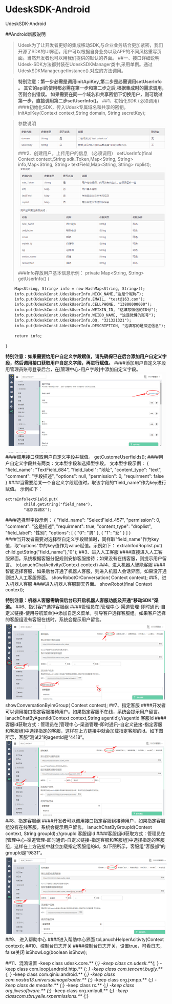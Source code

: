 # UdeskSDK-Android
UdeskSDK-Android


##Android新版说明
> Udesk为了让开发者更好的集成移动SDK,与企业业务结合更加紧密，我们开源了SDK的UI界面。用户可以根据自身业务以及APP的不同风格重写页面。当然开发者也可以用我们提供的默认的界面。
##一、接口详细说明
> Udesk-SDK方法都封装在UdeskSDKManager类中,采用单例。通过UdeskSDKManager.getInstance().对应的方法调用。

> **特别注意：第一步必需是调用initApiKey,第二步是必需调用setUserInfo 。 其它的api的使用都必需在第一步和第二步之后,根据集成时的需求调用，否则会出错误。 如果需要在同一个域名和共享密钥下切换用户，则可跳过第一步，直接调用第二步setUserInfo()。**
##1、初始化SDK (必须调用)
####初始化SDK，传入Udesk专属域名和共享的密钥。
initApiKey(Context context,String domain, String secretKey);

> 参数说明
![alt text](indeximg/introduction.png)
###2、创建用户，上传用户的信息 （必须调用）
> setUserInfo(final Context context,String sdk_Token,Map<String, String> info,Map<String, String> textField,Map<String, String> roplist);
![alt text](indeximg/introduction2.png)
###Info存放用户基本信息示例：
private Map<String, String> getUserInfo() {

        Map<String, String> info = new HashMap<String, String>();
        info.put(UdeskConst.UdeskUserInfo.NICK_NAME,”这是个昵称”);
        info.put(UdeskConst.UdeskUserInfo.EMAIL, "test@163.com");
        info.put(UdeskConst.UdeskUserInfo.CELLPHONE, "13800000000");
        info.put(UdeskConst.UdeskUserInfo.WEIXIN_ID, "这填写微信的ID号");
        info.put(UdeskConst.UdeskUserInfo.WEIBO_NAME, "这是微博的账号");
        info.put(UdeskConst.UdeskUserInfo.QQ, "321321321");
        info.put(UdeskConst.UdeskUserInfo.DESCRIPTION, "这填写的是描述信息");

        return info;

    }
**特别注意：如果需要给用户自定义字段赋值，请先确保已在后台添加用户自定义字段，然后调用接口获取用户自定义字段，再进行赋值。**
####添加用户自定义字段 用管理员账号登录后台，在[管理中心-用户字段]中添加自定义字段。
![alt text](indeximg/用户自定义.png)
####调用接口获取用户自定义字段并赋值。
getCustomeUserfields();
####用户自定义字段共有两类：文本型字段和选择型字段。 文本型字段示例：
{
      "field_name": "TextField_684",
      "field_label": "地址",
      "content_type": "text",
      "comment": "字段描述",
      "options": null,
      "permission": 0,
      "requirment": false
    }
####当需要给某一个自定义字段赋值时，取该字段的“field_name”作为key进行赋值。 示例如下：

    extraInfoTextField.put(
            child.getString("field_name"),
            "北京西城区");
####选择型字段示例：
{
    "field_name": "SelectField_457", 
    "permission": 0, 
    "comment": "这是描述", 
    "requirment": true, 
    "content_type": "droplist", 
    "field_label": "性别", 
    "options": [
        {
            "0": "男"
        }, 
        {
            "1": "女"
        }
    ]
}   
####当开发者需要对选择型自定义字段赋值时，同样取"field_name"作为key值，取"options"中的key值作为value赋值。示例如下：
extraInfodRoplist.put(
    child.getString("field_name"),"0");
##3、进入人工客服
####直接进入人工客服界面。系统根据客服分配规则安排客服接待；如果没有在线客服，则提示用户留言。
toLanuchChatAcitvity(Context context)
##4、进入机器人智能客服
####智能选择客服，如果后台开通了机器人客服，则进入机器人会话界面，如果没开通则进入人工客服界面。
showRobotOrConversation( Context context);
##5、进入机器人客服
####进入机器人客服聊天界面。
showRobot(final Context context);

**特别注意：机器人客服需确保后台已开启机器人客服功能及开通“移动SDK”渠道。**
##6、指引客户选择客服组
####管理员在[管理中心-渠道管理-即时通讯-自定义链接-使用导航菜单]中添加自定义菜单，引导客户选择客服组。如果客户选择的客服组没有客服在线时，系统会提示用户留言。
![alt text](indeximg/指引客户选择客服组.png)
showConversationByImGroup( Context context);
##7、指定客服
####开发者可以调用接口指定客服接待用户。如果指定客服不在线，系统会提示用户留言。
lanuchChatByAgentId(Context context,String agentId);//agentId 客服Id
####客服id获取方式：管理员在[管理中心-渠道管理-即时通讯-自定义链接-指定客服和客服组]中选择指定的客服，这样在上方链接中就会加载指定客服的id。如下图所示，客服“测试2”的agentId是“4418”。
![alt text ](indeximg/指定客服.png)
##8、指定客服组
####开发者可以调用接口指定客服组接待用户，如果指定客服组没有在线客服，系统会提示用户留言。
lanuchChatByGroupId(Context context, String groupId);//groupId 客服组Id
####客服组id获取方式：管理员在[管理中心-渠道管理-即时通讯-自定义链接-指定客服和客服组]中选择指定的客服组，这样在上方链接中就会加载指定客服组的id。如下图所示，客服组“客服部”的groupId是“9831”。
![alt text ](indeximg/指定客服组.png)
##9、 进入帮助中心
####进入帮助中心界面
toLanuchHelperAcitivty(Context context);
##10、控制台日志开关
####控制台日志开关，设置true，可看日志，false关闭
isShowLog(boolean isShow);

##11、混淆设置
-keep class udesk.core.** {*;}
-keep class cn.udesk.**{*; }
-keep class com.loopj.android.http.** {*; }
-keep class com.tencent.bugly.** {*; }
-keep class com.qiniu.android.** {*;}
-keep class com.nostra13.universalimageloader.** {*;}
-keep class org.jxmpp.** {*;}
-keep class de.measite.** {*;}
-keep class rx.** {*;}
-keep class org.jivesoftware.** {*;}
-keep class org.xmlpull.** {*;}
-keep classcom.tbruyelle.rxpermissions.** {*;}



